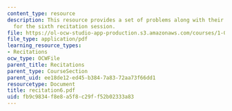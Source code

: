 ```yaml
---
content_type: resource
description: This resource provides a set of problems along with their solutions,
  for the sixth recitation session.
file: https://ol-ocw-studio-app-production.s3.amazonaws.com/courses/1-060-engineering-mechanics-ii-spring-2006/fb9c9834f8e8a5f8c29ff52b02333a83_recitation6.pdf
file_type: application/pdf
learning_resource_types:
- Recitations
ocw_type: OCWFile
parent_title: Recitations
parent_type: CourseSection
parent_uid: ee18de12-ed45-b384-7a83-72aa73f66dd1
resourcetype: Document
title: recitation6.pdf
uid: fb9c9834-f8e8-a5f8-c29f-f52b02333a83
---
```

